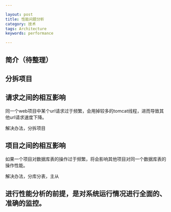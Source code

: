 ```yaml
---

layout: post
title: 性能问题分析
category: 技术
tags: Architecture
keywords: performance

---
```


## 简介（待整理）


## 分拆项目

## 请求之间的相互影响

同一个web项目中某个url请求过于频繁，会用掉较多的tomcat线程，进而导致其他url请求速度下降。

解决办法，分拆项目

## 项目之间的相互影响

如果一个项目对数据库表的操作过于频繁，将会影响其他项目对同一个数据库表的操作性能。

解决办法，分库分表，主从

## 进行性能分析的前提，是对系统运行情况进行全面的、准确的监控。